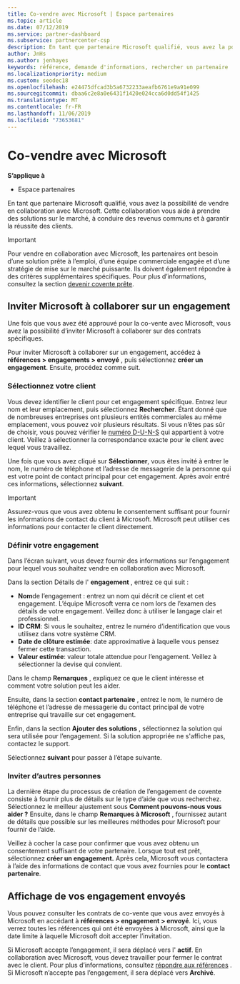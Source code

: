 ```yaml
---
title: Co-vendre avec Microsoft | Espace partenaires
ms.topic: article
ms.date: 07/12/2019
ms.service: partner-dashboard
ms.subservice: partnercenter-csp
description: En tant que partenaire Microsoft qualifié, vous avez la possibilité de vendre en collaboration avec Microsoft. Cette collaboration vous aide à prendre des solutions sur le marché, à conduire des revenus communs et à garantir la réussite des clients.
author: JnHs
ms.author: jenhayes
keywords: référence, demande d'informations, rechercher un partenaire
ms.localizationpriority: medium
ms.custom: seodec18
ms.openlocfilehash: e24475dfcad3b5a6732233aeafb6761e9a91e099
ms.sourcegitcommit: dbaa6c2e8a0e6431f1420e024cca6d0dd54f1425
ms.translationtype: MT
ms.contentlocale: fr-FR
ms.lasthandoff: 11/06/2019
ms.locfileid: "73653681"
---
```

# <a name="co-sell-with-microsoft"></a>Co-vendre avec Microsoft

**S’applique à**

-  Espace partenaires

En tant que partenaire Microsoft qualifié, vous avez la possibilité de vendre en collaboration avec Microsoft. Cette collaboration vous aide à prendre des solutions sur le marché, à conduire des revenus communs et à garantir la réussite des clients.

> [!IMPORTANT]
> Pour vendre en collaboration avec Microsoft, les partenaires ont besoin d’une solution prête à l’emploi, d’une équipe commerciale engagée et d’une stratégie de mise sur le marché puissante. Ils doivent également répondre à des critères supplémentaires spécifiques. Pour plus d’informations, consultez la section [devenir covente prête](https://partner.microsoft.com/reach-customers/selling-with-microsoft#become-ready).

## <a name="invite-microsoft-to-collaborate-on-an-engagement"></a>Inviter Microsoft à collaborer sur un engagement

Une fois que vous avez été approuvé pour la co-vente avec Microsoft, vous avez la possibilité d’inviter Microsoft à collaborer sur des contrats spécifiques.

Pour inviter Microsoft à collaborer sur un engagement, accédez à **références > engagements > envoyé** , puis sélectionnez **créer un engagement**. Ensuite, procédez comme suit.

### <a name="select-your-customer"></a>Sélectionnez votre client

Vous devez identifier le client pour cet engagement spécifique. Entrez leur nom et leur emplacement, puis sélectionnez **Rechercher**. Étant donné que de nombreuses entreprises ont plusieurs entités commerciales au même emplacement, vous pouvez voir plusieurs résultats. Si vous n’êtes pas sûr de choisir, vous pouvez vérifier le [numéro D-U-N-S](https://www.dnb.com/duns-number.html) qui appartient à votre client. Veillez à sélectionner la correspondance exacte pour le client avec lequel vous travaillez. 

Une fois que vous avez cliqué sur **Sélectionner**, vous êtes invité à entrer le nom, le numéro de téléphone et l’adresse de messagerie de la personne qui est votre point de contact principal pour cet engagement. Après avoir entré ces informations, sélectionnez **suivant**.

> [!IMPORTANT]
> Assurez-vous que vous avez obtenu le consentement suffisant pour fournir les informations de contact du client à Microsoft. Microsoft peut utiliser ces informations pour contacter le client directement.

### <a name="define-your-engagement"></a>Définir votre engagement

Dans l’écran suivant, vous devez fournir des informations sur l’engagement pour lequel vous souhaitez vendre en collaboration avec Microsoft.

Dans la section Détails de l' **engagement** , entrez ce qui suit :
- **Nom**de l’engagement : entrez un nom qui décrit ce client et cet engagement. L’équipe Microsoft verra ce nom lors de l’examen des détails de votre engagement. Veillez donc à utiliser le langage clair et professionnel.
- **ID CRM**: Si vous le souhaitez, entrez le numéro d’identification que vous utilisez dans votre système CRM.
- **Date de clôture estimée**: date approximative à laquelle vous pensez fermer cette transaction.
- **Valeur estimée**: valeur totale attendue pour l’engagement. Veillez à sélectionner la devise qui convient.

Dans le champ **Remarques** , expliquez ce que le client intéresse et comment votre solution peut les aider.

 Ensuite, dans la section **contact partenaire** , entrez le nom, le numéro de téléphone et l’adresse de messagerie du contact principal de votre entreprise qui travaille sur cet engagement.

Enfin, dans la section **Ajouter des solutions** , sélectionnez la solution qui sera utilisée pour l’engagement. Si la solution appropriée ne s'affiche pas, contactez le support.

Sélectionnez **suivant** pour passer à l’étape suivante.

### <a name="invite-others"></a>Inviter d’autres personnes

La dernière étape du processus de création de l’engagement de covente consiste à fournir plus de détails sur le type d’aide que vous recherchez. Sélectionnez le meilleur ajustement sous **Comment pouvons-nous vous aider ?** Ensuite, dans le champ **Remarques à Microsoft** , fournissez autant de détails que possible sur les meilleures méthodes pour Microsoft pour fournir de l’aide.

Veillez à cocher la case pour confirmer que vous avez obtenu un consentement suffisant de votre partenaire. Lorsque tout est prêt, sélectionnez **créer un engagement.** Après cela, Microsoft vous contactera à l’aide des informations de contact que vous avez fournies pour le **contact partenaire**.

## <a name="viewing-your-sent-engagements"></a>Affichage de vos engagement envoyés

Vous pouvez consulter les contrats de co-vente que vous avez envoyés à Microsoft en accédant à **références > engagement > envoyé**. Ici, vous verrez toutes les références qui ont été envoyées à Microsoft, ainsi que la date limite à laquelle Microsoft doit accepter l’invitation.

Si Microsoft accepte l’engagement, il sera déplacé vers l' **actif**. En collaboration avec Microsoft, vous devez travailler pour fermer le contrat avec le client. Pour plus d’informations, consultez [répondre aux références](responding-to-referrals.md) . Si Microsoft n’accepte pas l’engagement, il sera déplacé vers **Archivé**.
